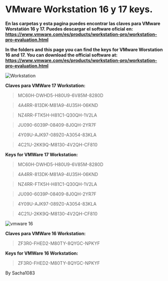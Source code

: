   # VMware Workstation 16 y 17 keys.
  
**En las carpetas y esta pagina puedes encontrar las claves para VMware Worstatión 16 y 17. Puedes descargar el software oficial en: https://www.vmware.com/es/products/workstation-pro/workstation-pro-evaluation.html**
  
**In the folders and this page you can find the keys for VMware Worstation 16 and 17. You can download the official software at: https://www.vmware.com/es/products/workstation-pro/workstation-pro-evaluation.html**

 ![Workstation](https://user-images.githubusercontent.com/87449379/205732661-77fbcf54-6b37-4265-b44a-5d5d5ee2170c.png)

**Claves para VMWare 17 Workstation:**                   

>MC60H-DWHD5-H80U9-6V85M-8280D

>4A4RR-813DK-M81A9-4U35H-06KND

>NZ4RR-FTK5H-H81C1-Q30QH-1V2LA

>JU090-6039P-08409-8J0QH-2YR7F

>4Y09U-AJK97-089Z0-A3054-83KLA

>4C21U-2KK9Q-M8130-4V2QH-CF810


**Keys for VMWare 17 Workstation:**

>MC60H-DWHD5-H80U9-6V85M-8280D

>4A4RR-813DK-M81A9-4U35H-06KND

>NZ4RR-FTK5H-H81C1-Q30QH-1V2LA

>JU090-6039P-08409-8J0QH-2YR7F

>4Y09U-AJK97-089Z0-A3054-83KLA

>4C21U-2KK9Q-M8130-4V2QH-CF810

![vmware 16](https://user-images.githubusercontent.com/87449379/205733123-03500dc7-cc7a-4db6-9720-e9188e913cf4.png)

**Claves para VMWare 16 Workstation:**                   

>ZF3R0-FHED2-M80TY-8QYGC-NPKYF


**Keys for VMWare 16 Workstation:**

>ZF3R0-FHED2-M80TY-8QYGC-NPKYF 


By Sacha1083

